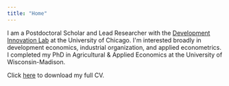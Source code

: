 ```yaml
---
title: "Home"
---
```


I am a Postdoctoral Scholar and Lead Researcher with the [Development Innovation Lab](https://bfi.uchicago.edu/development-innovation-lab) at the University of Chicago.
I'm interested broadly in development economics, industrial organization, and applied econometrics.
I completed my PhD in Agricultural \& Applied Economics at the University of Wisconsin-Madison. 

Click [here](https://jwdeutschmann.com/Deutschmann_CV.pdf) to download my full CV.